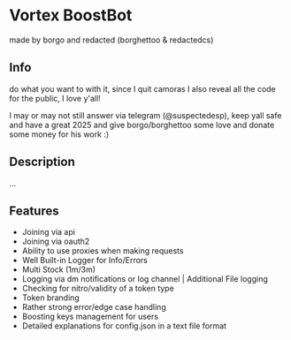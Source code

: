 # Vortex BoostBot
made by borgo and redacted (borghettoo & redactedcs)

## Info
do what you want to with it, since I quit camoras I also reveal all the code for the public, I love y'all!

I may or may not still answer via telegram (@suspectedesp), keep yall safe and have a great 2025 and give borgo/borghettoo some love and donate some money for his work :)

## Description
... <!-- add desc here -->

## Features
- Joining via api
- Joining via oauth2
- Ability to use proxies when making requests 
- Well Built-in Logger for Info/Errors
- Multi Stock (1m/3m)
- Logging via dm notifications or log channel | Additional File logging
- Checking for nitro/validity of a token type
- Token branding
- Rather strong error/edge case handling
- Boosting keys management for users
- Detailed explanations for config.json in a text file format
<!-- add more features here -->

<!-- bla bla -->
